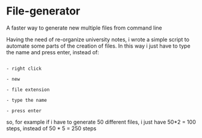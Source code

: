 # File-generator
A faster way to generate new multiple files from command line

Having the need of re-organize university notes, i wrote a simple script to automate some parts of the creation of files.
In this way i just have to type the name and press enter, instead of:

                                                                          - right click
                                                                          - new
                                                                          - file extension
                                                                          - type the name
                                                                          - press enter

so, for example if i have to generate  50 different files, i just have 50*2 = 100 steps, instead of 50 * 5 = 250 steps
                                                                         
